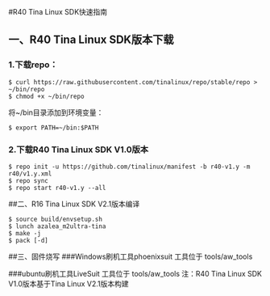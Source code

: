 #R40 Tina Linux SDK快速指南
## 一、R40 Tina Linux SDK版本下载
### 1.下载repo：
```
$ curl https://raw.githubusercontent.com/tinalinux/repo/stable/repo > ~/bin/repo
$ chmod +x ~/bin/repo
```
将~/bin目录添加到环境变量：
```
$ export PATH=~/bin:$PATH
```
### 2.下载R40 Tina Linux SDK V1.0版本
```
$ repo init -u https://github.com/tinalinux/manifest -b r40-v1.y -m r40/v1.y.xml
$ repo sync
$ repo start r40-v1.y --all
```
##二、R16 Tina Linux SDK V2.1版本编译
```
$ source build/envsetup.sh
$ lunch azalea_m2ultra-tina
$ make -j
$ pack [-d]
```
##三、固件烧写
###Windows刷机工具phoenixsuit
工具位于 tools/aw_tools

###ubuntu刷机工具LiveSuit
工具位于 tools/aw_tools
注：R40 Tina Linux SDK V1.0版本基于Tina Linux V2.1版本构建
